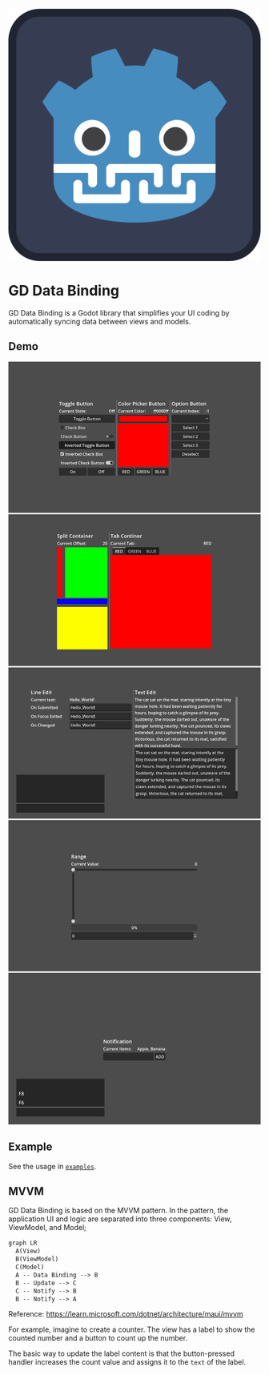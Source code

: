 ![icon](assets/icon.svg)

# GD Data Binding

GD Data Binding is a Godot library that simplifies your UI coding by automatically syncing data between views and models.

## Demo

![Buttons demo](images/buttons.gif)
![Containers demo](images/containers.gif)
![Edits demo](images/edits.gif)
![Ranges demo](images/ranges.gif)
![Notification demo](images/notification.gif)

## Example

See the usage in [`examples`](examples).

## MVVM

GD Data Binding is based on the MVVM pattern.
In the pattern, the application UI and logic are separated into three components: View, ViewModel, and Model;

```mermaid
graph LR
  A(View)
  B(ViewModel)
  C(Model)
  A -- Data Binding --> B
  B -- Update --> C
  C -- Notify --> B
  B -- Notify --> A
```

Reference: https://learn.microsoft.com/dotnet/architecture/maui/mvvm

For example, imagine to create a counter.
The view has a label to show the counted number and a button to count up the number.

The basic way to update the label content is that the button-pressed handler increases the count value and assigns it to the `text` of the label.
